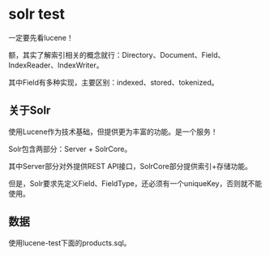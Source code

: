 # solr test

一定要先看lucene！

额，其实了解索引相关的概念就行：Directory、Document、Field、IndexReader、IndexWriter。

其中Field有多种实现，主要区别：indexed、stored、tokenized。

## 关于Solr

使用Lucene作为技术基础，但提供更为丰富的功能。是一个服务！

Solr包含两部分：Server + SolrCore。

其中Server部分对外提供REST API接口，SolrCore部分提供索引+存储功能。

但是，Solr要求先定义Field、FieldType，还必须有一个uniqueKey，否则就不能使用。

## 数据

使用lucene-test下面的products.sql。